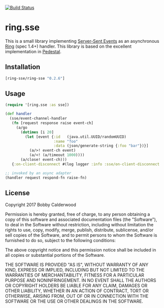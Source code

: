 [![Build Status](https://travis-ci.org/bobby/ring-sse.svg?branch=master)](https://travis-ci.org/bobby/ring-sse)

# ring.sse

This is a small library implementing
[Server-Sent Events](https://www.w3.org/TR/2009/WD-eventsource-20090423/)
as an asynchronous
[Ring](https://github.com/ring-clojure/ring/blob/033a3235212dc71151c8e8c05069cb6c2dd85bdc/SPEC)
(spec 1.4+) handler.  This library is based on the excellent
implementation in
[Pedestal](https://github.com/pedestal/pedestal/blob/master/service/src/io/pedestal/http/sse.clj).

## Installation

``` clojure
[ring-sse/ring-sse "0.2.6"]
```

## Usage

``` clojure
(require '[ring.sse :as sse])

(def handler
  (sse/event-channel-handler
   (fn [request response raise event-ch]
     (a/go
       (dotimes [i 20]
         (let [event {:id   (java.util.UUID/randomUUID)
                      :name "foo"
                      :data (json/generate-string {:foo "bar"})}]
           (a/>! event-ch event)
           (a/<! (a/timeout 1000))))
       (a/close! event-ch)))
   {:on-client-disconnect #(log logger :info :sse/on-client-disconnect %)}))

;; invoked by an async adapter
(handler request respond-fn raise-fn)
```

## License

Copyright 2017 Bobby Calderwood

Permission is hereby granted, free of charge, to any person obtaining a copy of this software and associated documentation files (the "Software"), to deal in the Software without restriction, including without limitation the rights to use, copy, modify, merge, publish, distribute, sublicense, and/or sell copies of the Software, and to permit persons to whom the Software is furnished to do so, subject to the following conditions:

The above copyright notice and this permission notice shall be included in all copies or substantial portions of the Software.

THE SOFTWARE IS PROVIDED "AS IS", WITHOUT WARRANTY OF ANY KIND, EXPRESS OR IMPLIED, INCLUDING BUT NOT LIMITED TO THE WARRANTIES OF MERCHANTABILITY, FITNESS FOR A PARTICULAR PURPOSE AND NONINFRINGEMENT. IN NO EVENT SHALL THE AUTHORS OR COPYRIGHT HOLDERS BE LIABLE FOR ANY CLAIM, DAMAGES OR OTHER LIABILITY, WHETHER IN AN ACTION OF CONTRACT, TORT OR OTHERWISE, ARISING FROM, OUT OF OR IN CONNECTION WITH THE SOFTWARE OR THE USE OR OTHER DEALINGS IN THE SOFTWARE.
